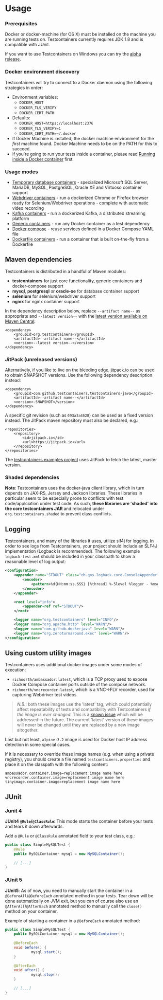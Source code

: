 # Usage

### Prerequisites

Docker or docker-machine (for OS X) must be installed on the machine you are running tests on. Testcontainers currently requires JDK 1.8 and is compatible with JUnit.

If you want to use Testcontainers on Windows you can try the [alpha release](usage/windows_support.md).

### Docker environment discovery

Testcontainers will try to connect to a Docker daemon using the following strategies in order:

* Environment variables:
	* `DOCKER_HOST`
	* `DOCKER_TLS_VERIFY`
	* `DOCKER_CERT_PATH`
* Defaults:
	* `DOCKER_HOST=https://localhost:2376`
	* `DOCKER_TLS_VERIFY=1`
	* `DOCKER_CERT_PATH=~/.docker`
* If Docker Machine is installed, the docker machine environment for the *first* machine found. Docker Machine needs to be on the PATH for this to succeed.
* If you're going to run your tests inside a container, please read [Running inside a Docker container](usage/inside_docker.md) first.

### Usage modes

* [Temporary database containers](usage/database_containers.md) - specialized Microsoft SQL Server, MariaDB, MySQL, PostgreSQL, Oracle XE and Virtuoso container support
* [Webdriver containers](usage/webdriver_containers.md) - run a dockerized Chrome or Firefox browser ready for Selenium/Webdriver operations - complete with automatic video recording
* [Kafka containers](usage/kafka_containers.md) - run a dockerized Kafka, a distributed streaming platform
* [Generic containers](usage/generic_containers.md) - run any Docker container as a test dependency
* [Docker compose](usage/docker_compose.md) - reuse services defined in a Docker Compose YAML file
* [Dockerfile containers](usage/dockerfile.md) - run a container that is built on-the-fly from a Dockerfile

## Maven dependencies

Testcontainers is distributed in a handful of Maven modules:

* **testcontainers** for just core functionality, generic containers and docker-compose support
* **mysql**, **postgresql** or **oracle-xe** for database container support
* **selenium** for selenium/webdriver support
* **nginx** for nginx container support

In the dependency description below, replace `--artifact name--` as appropriate and `--latest version--` with the [latest version available on Maven Central](https://search.maven.org/#search%7Cga%7C1%7Cg%3A%22org.testcontainers%22):

    <dependency>
        <groupId>org.testcontainers</groupId>
        <artifactId>--artifact name--</artifactId>
        <version>--latest version--</version>
    </dependency>

### JitPack (unreleased versions)

Alternatively, if you like to live on the bleeding edge, jitpack.io can be used to obtain SNAPSHOT versions.
Use the following dependency description instead:

	<dependency>
	    <groupId>com.github.testcontainers.testcontainers-java</groupId>
	    <artifactId>--artifact name--</artifactId>
	    <version>-SNAPSHOT</version>
	</dependency>

A specific git revision (such as `093a3a4628`) can be used as a fixed version instead. The JitPack maven repository must also be declared, e.g.:

	<repositories>
		<repository>
		    <id>jitpack.io</id>
		    <url>https://jitpack.io</url>
		</repository>
	</repositories>
	
The [testcontainers examples project](https://github.com/testcontainers/testcontainers-java-examples) uses JitPack to fetch the latest, master version.

### Shaded dependencies

**Note**: Testcontainers uses the docker-java client library, which in turn depends on JAX-RS, Jersey and Jackson
libraries. These libraries in particular seem to be especially prone to conflicts with test code/applciation under test
 code. As such, **these libraries are 'shaded' into the core testcontainers JAR** and relocated
 under `org.testcontainers.shaded` to prevent class conflicts.

## Logging

Testcontainers, and many of the libraries it uses, utilize slf4j for logging. In order to see logs from Testcontainers,
your project should include an SLF4J implementation (Logback is recommended). The following example `logback-test.xml`
should be included in your classpath to show a reasonable level of log output:

```xml
<configuration>
    <appender name="STDOUT" class="ch.qos.logback.core.ConsoleAppender">
        <encoder>
            <pattern>%d{HH:mm:ss.SSS} [%thread] %-5level %logger - %msg%n</pattern>
        </encoder>
    </appender>

    <root level="info">
        <appender-ref ref="STDOUT"/>
    </root>

    <logger name="org.testcontainers" level="INFO"/>
    <logger name="org.apache.http" level="WARN"/>
    <logger name="com.github.dockerjava" level="WARN"/>
    <logger name="org.zeroturnaround.exec" level="WARN"/>
</configuration>
```

## Using custom utility images

Testcontainers uses additional docker images under some modes of execution: 

* `richnorth/ambassador:latest`, which is a TCP proxy used to expose Docker Compose container ports outside of the compose network.
* `richnorth/vncrecorder:latest`, which is a VNC->FLV recorder, used for capturing Webdriver test videos.

> *N.B.:* both these images use the 'latest' tag, which could potentially affect repeatability of tests and compatibility with Testcontainers _if the image is ever changed_. This is a [known issue](https://github.com/testcontainers/testcontainers-java/issues/276) which will be addressed in the future. The current 'latest' version of these images will never be changed until they are replaced by a new image altogether.

Last but not least, `alpine:3.2` image is used for Docker host IP address detection in some special cases.

If it is necessary to override these image names (e.g. when using a private registry), you should create a file named `testcontainers.properties` and place it on the classpath with the following content:

```properties
ambassador.container.image=replacement image name here
vncrecorder.container.image=replacement image name here
tinyimage.container.image=replacement image name here
```

## JUnit

### Junit 4
 
**JUnit4 `@Rule`/`@ClassRule`**: This mode starts the container before your tests and tears it down afterwards.

Add a `@Rule` or `@ClassRule` annotated field to your test class, e.g.:

```java
public class SimpleMySQLTest {
    @Rule
    public MySQLContainer mysql = new MySQLContainer();
    
    // [...]
}
```

### JUnit 5

**JUnit5**: As of now, you need to manually start the container in a `@BeforeAll`/`@BeforeEach` annotated method in your tests. Tear down will be done automatically on JVM exit, but you can of course also use an `@AfterAll`/`@AfterEach` annotated method to manually call the `close()` method on your container.

Example of starting a container in a `@BeforeEach` annotated method:

```java
public class SimpleMySQLTest {
    public MySQLContainer mysql = new MySQLContainer();
    
    @BeforeEach
    void before() {
            mysql.start();
    }
    
    @AfterEach
    void after() {
            mysql.stop();
    }
    
    // [...]
}
```

